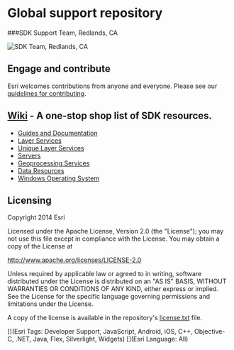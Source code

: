 Global support repository
=========================
###SDK Support Team, Redlands, CA

![SDK Team, Redlands, CA](https://raw.githubusercontent.com/Esri/global-support-repository/master/repository-images/us_redlands_ca_sdk.png?token=2159502__eyJzY29wZSI6IlJhd0Jsb2I6RXNyaS9nbG9iYWwtc3VwcG9ydC1yZXBvc2l0b3J5L21hc3Rlci9yZXBvc2l0b3J5LWltYWdlcy91c19yZWRsYW5kc19jYV9zZGsucG5nIiwiZXhwaXJlcyI6MTQwODEyOTk5MX0%3D--ddc5ad9f2db28f0dc8df28460fd11d2e9eb26c07)


## Engage and contribute

Esri welcomes contributions from anyone and everyone. Please see our [guidelines for contributing](https://github.com/esri/contributing).


## [Wiki](https://github.com/Esri/global-support-repository/wiki) - A one-stop shop list of SDK resources.

* [Guides and Documentation](https://github.com/Esri/global-support-repository/wiki/Guides-and-Documentation)
* [Layer Services](https://github.com/Esri/global-support-repository/wiki/Layer-Services)
 * [Unique Layer Services](https://github.com/Esri/global-support-repository/wiki/Layer-Services#unique-layer-services)
 * [Servers](https://github.com/Esri/global-support-repository/wiki/Layer-Services#servers)
* [Geoprocessing Services](https://github.com/Esri/global-support-repository/wiki/Geoprocessing-Services)
* [Data Resources](https://github.com/Esri/global-support-repository/wiki/Data-Resources)
* [Windows Operating System](https://github.com/Esri/global-support-repository/wiki/Windows-Operating-System)

## Licensing
Copyright 2014 Esri

Licensed under the Apache License, Version 2.0 (the "License");
you may not use this file except in compliance with the License.
You may obtain a copy of the License at

   http://www.apache.org/licenses/LICENSE-2.0

Unless required by applicable law or agreed to in writing, software
distributed under the License is distributed on an "AS IS" BASIS,
WITHOUT WARRANTIES OR CONDITIONS OF ANY KIND, either express or implied.
See the License for the specific language governing permissions and
limitations under the License.

A copy of the license is available in the repository's [license.txt](/license.txt) file.


[](Esri Tags: Developer Support, JavaScript, Android, iOS, C++, Objective-C, .NET, Java, Flex, Silverlight, Widgets)
[](Esri Language: All)
